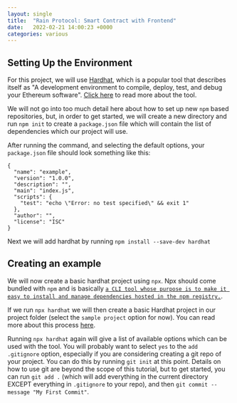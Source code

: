 ```yaml
---
layout: single
title:  "Rain Protocol: Smart Contract with Frontend"
date:   2022-02-21 14:00:23 +0000
categories: various
---
```


## Setting Up the Environment

For this project, we will use [Hardhat][hardhat], which is a popular tool that describes itself as "A development environment to compile, deploy, test, and debug your Ethereum software". [Click here][hardhat] to read more about the tool.

We will not go into too much detail here about how to set up new `npm` based repositories, but, in order to get started, we will create a new directory and run `npm init` to create a `package.json` file which will contain the list of dependencies which our project will use.

After running the command, and selecting the default options, your `package.json` file should look something like this:

```
{
  "name": "example",
  "version": "1.0.0",
  "description": "",
  "main": "index.js",
  "scripts": {
    "test": "echo \"Error: no test specified\" && exit 1"
  },
  "author": "",
  "license": "ISC"
}
```

Next we will add hardhat by running `npm install --save-dev hardhat`

## Creating an example

We will now create a basic hardhat project using `npx`. Npx should come bundled with `npm` and is basically [`a CLI tool whose purpose is to make it easy to install and manage dependencies hosted in the npm registry.`][npx]. 

If we run `npx hardhat` we will then create a basic Hardhat project in our project folder (select the `sample project` option for now). You can read more about this process [here][hardhat]. 

Running `npx hardhat` again will give a list of available options which can be used with the tool. You will probably want to select `yes` to the `add .gitignore` option, especially if you are considering creating a git repo of your project. You can do this by running `git init` at this point. Details on how to use git are beyond the scope of this tutorial, but to get started, you can run `git add .` (which will add everything in the current directory EXCEPT everything in `.gitignore` to your repo), and then `git commit --message "My First Commit"`.




[discord]: https://discord.gg/dzYS3JSwDP
[hardhat]: https://hardhat.org/getting-started/
[npx]: https://www.freecodecamp.org/news/npm-vs-npx-whats-the-difference/